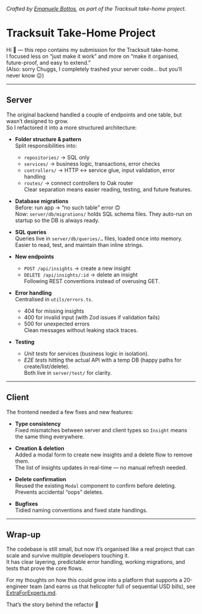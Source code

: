 _Crafted by [Emanuele Bottos](https://www.linkedin.com/in/ebottos/), as part of
the Tracksuit take-home project._

# Tracksuit Take-Home Project

Hi 👋 — this repo contains my submission for the Tracksuit take-home.\
I focused less on “just make it work” and more on “make it organised,
future-proof, and easy to extend.”\
(Also: sorry Chuggs, I completely trashed your server code… but you’ll never
know 😉)

---

## Server

The original backend handled a couple of endpoints and one table, but wasn’t
designed to grow.\
So I refactored it into a more structured architecture:

- **Folder structure & pattern**\
  Split responsibilities into:
  - `repositories/` → SQL only
  - `services/` → business logic, transactions, error checks
  - `controllers/` → HTTP ↔ service glue, input validation, error handling
  - `routes/` → connect controllers to Oak router\
    Clear separation means easier reading, testing, and future features.

- **Database migrations**\
  Before: run app → “no such table” error 🙃\
  Now: `server/db/migrations/` holds SQL schema files. They auto-run on startup
  so the DB is always ready.

- **SQL queries**\
  Queries live in `server/db/queries/…` files, loaded once into memory.\
  Easier to read, test, and maintain than inline strings.

- **New endpoints**
  - `POST /api/insights` → create a new insight
  - `DELETE /api/insights/:id` → delete an insight\
    Following REST conventions instead of overusing GET.

- **Error handling**\
  Centralised in `utils/errors.ts`.
  - 404 for missing insights
  - 400 for invalid input (with Zod issues if validation fails)
  - 500 for unexpected errors\
    Clean messages without leaking stack traces.

- **Testing**
  - _Unit tests_ for services (business logic in isolation).
  - _E2E tests_ hitting the actual API with a temp DB (happy paths for
    create/list/delete).\
    Both live in `server/test/` for clarity.

---

## Client

The frontend needed a few fixes and new features:

- **Type consistency**\
  Fixed mismatches between server and client types so `Insight` means the same
  thing everywhere.

- **Creation & deletion**\
  Added a modal form to create new insights and a delete flow to remove them.\
  The list of insights updates in real-time — no manual refresh needed.

- **Delete confirmation**\
  Reused the existing `Modal` component to confirm before deleting.\
  Prevents accidental “oops” deletes.

- **Bugfixes**\
  Tidied naming conventions and fixed state handlings.

---

## Wrap-up

The codebase is still small, but now it’s organised like a real project that can
scale and survive multiple developers touching it.\
It has clear layering, predictable error handling, working migrations, and tests
that prove the core flows.

For my thoughts on how this could grow into a platform that supports a
20-engineer team (and earns us that helicopter full of sequential USD bills),
see [ExtraForExperts.md](./ExtraForExperts.md).

That’s the story behind the refactor 🚀

